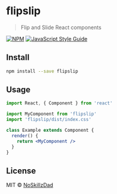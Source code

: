 # flipslip

> Flip and Slide React components

[![NPM](https://img.shields.io/npm/v/flipslip.svg)](https://www.npmjs.com/package/flipslip) [![JavaScript Style Guide](https://img.shields.io/badge/code_style-standard-brightgreen.svg)](https://standardjs.com)

## Install

```bash
npm install --save flipslip
```

## Usage

```jsx
import React, { Component } from 'react'

import MyComponent from 'flipslip'
import 'flipslip/dist/index.css'

class Example extends Component {
  render() {
    return <MyComponent />
  }
}
```

## License

MIT © [NoSkillzDad](https://github.com/NoSkillzDad)

